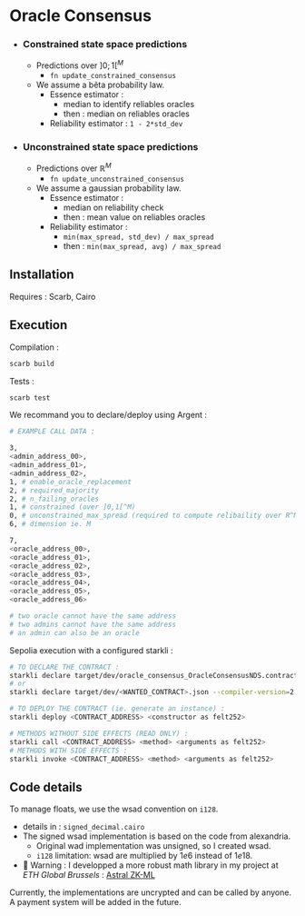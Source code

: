 # Oracle Consensus

- ### Constrained state space predictions
    - Predictions over $]0;1[^M$
        - ``fn update_constrained_consensus``
    - We assume a bêta probability law.
        - Essence estimator : 
            - median to identify reliables oracles
            - then : median on reliables oracles
        - Reliability estimator : ``1 - 2*std_dev``
- ### Unconstrained state space predictions
    - Predictions over $\mathbb{R}^M$
        - ``fn update_unconstrained_consensus``
    - We assume a gaussian probability law.
        - Essence estimator :
            - median on reliability check
            - then : mean value on reliables oracles
        - Reliability estimator : 
            - ``min(max_spread, std_dev) / max_spread``
            - then : ``min(max_spread, avg) / max_spread``

## Installation

Requires : Scarb, Cairo

## Execution

Compilation :
```bash
scarb build
```

Tests :
```bash
scarb test
```

We recommand you to declare/deploy using Argent :

```bash
# EXAMPLE CALL DATA :

3, 
<admin_address_00>, 
<admin_address_01>, 
<admin_address_02>, 
1, # enable_oracle_replacement
2, # required_majority
2, # n_failing_oracles
1, # constrained (over ]0,1[^M)
0, # unconstrained_max_spread (required to compute relibaility over R^M)
6, # dimension ie. M

7, 
<oracle_address_00>, 
<oracle_address_01>,
<oracle_address_02>,
<oracle_address_03>,
<oracle_address_04>,
<oracle_address_05>,
<oracle_address_06>

# two oracle cannot have the same address
# two admins cannot have the same address
# an admin can also be an oracle
```

Sepolia execution with a configured starkli :

```bash
# TO DECLARE THE CONTRACT :
starkli declare target/dev/oracle_consensus_OracleConsensusNDS.contract_class.json --compiler-version=2.4.0
# or
starkli declare target/dev/<WANTED_CONTRACT>.json --compiler-version=2.4.0

# TO DEPLOY THE CONTRACT (ie. generate an instance) :
starkli deploy <CONTRACT_ADDRESS> <constructor as felt252>
```

```bash
# METHODS WITHOUT SIDE EFFECTS (READ ONLY) :
starkli call <CONTRACT_ADDRESS> <method> <arguments as felt252> 
# METHODS WITH SIDE EFFECTS :
starkli invoke <CONTRACT_ADDRESS> <method> <arguments as felt252> 
```

## Code details

To manage floats, we use the wsad convention on ``i128``. 
- details in : ``signed_decimal.cairo``
- The signed wsad implementation is based on the code from alexandria.
    - Original wad implementation was unsigned, so I created wsad.
    - ``i128`` limitation: wsad are multiplied by $1e6$ instead of $1e18$.
- 🚧 Warning : I developped a more robust math library in my project at *ETH Global Brussels* : [Astral ZK-ML](https://github.com/Ophiase/Astral-ZK-ML/tree/main/contract/src/math)

Currently, the implementations are uncrypted and can be called by anyone.
A payment system will be added in the future.